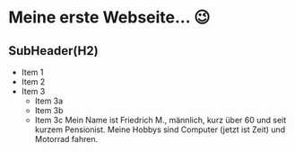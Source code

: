 # Meine erste Webseite... 😉
## SubHeader(H2)
* Item 1
* Item 2
* Item 3
  * Item 3a
  * Item 3b
  * Item 3c
Mein Name ist Friedrich M., männlich, kurz über 60 und seit kurzem Pensionist.
Meine Hobbys sind Computer (jetzt ist Zeit) und Motorrad fahren.


